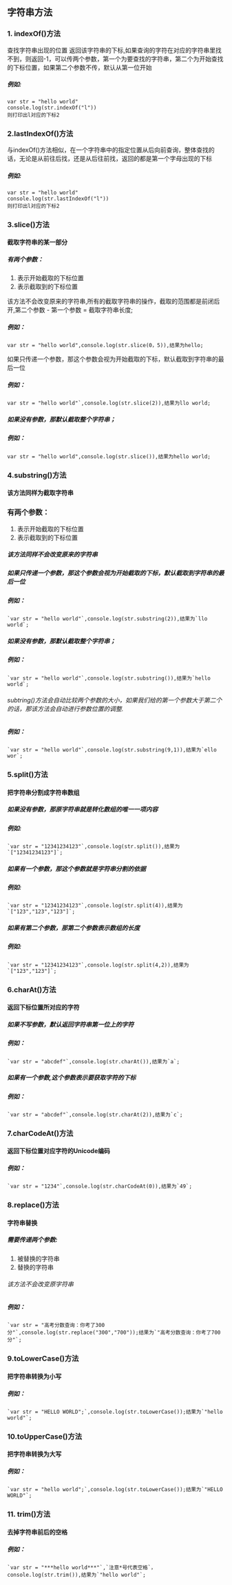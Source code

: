 ## 字符串方法  
### 1. indexOf()方法  
查找字符串出现的位置 返回该字符串的下标,如果查询的字符在对应的字符串里找不到，则返回-1，可以传两个参数，第一个为要查找的字符串，第二个为开始查找的下标位置，如果第二个参数不传，默认从第一位开始  
##### 例如:  

	var str = "hello world"  
	console.log(str.indexOf("l"))  
	则打印出l对应的下标2  

### 2.lastIndexOf()方法  
与indexOf()方法相似，在一个字符串中的指定位置从后向前查询，整体查找的话，无论是从前往后找，还是从后往前找，返回的都是第一个字母出现的下标  
##### 例如:  

	var str = "hello world"  
	console.log(str.lastIndexOf("l"))  
	则打印出l对应的下标2   

### 3.slice()方法  
#### 截取字符串的某一部分  
##### 有两个参数：  
1. 表示开始截取的下标位置  
2. 表示截取到的下标位置  


该方法不会改变原来的字符串,所有的截取字符串的操作，截取的范围都是前闭后开,第二个参数 - 第一个参数 = 截取字符串长度;  
##### 例如：

	var str = "hello world",console.log(str.slice(0，5)),结果为hello;  
如果只传递一个参数，那这个参数会视为开始截取的下标，默认截取到字符串的最后一位  
##### 例如：

	var str = "hello world"`,console.log(str.slice(2)),结果为llo world;  
##### 如果没有参数，那默认截取整个字符串；  
##### 例如：

	var str = "hello world",console.log(str.slice()),结果为hello world;  


### 4.substring()方法  
#### 该方法同样为截取字符串  
### 有两个参数：  
1. 表示开始截取的下标位置  
2. 表示截取到的下标位置  


##### 该方法同样不会改变原来的字符串  
##### 如果只传递一个参数，那这个参数会视为开始截取的下标，默认截取到字符串的最后一位  
##### 例如：

	`var str = "hello world"`,console.log(str.substring(2)),结果为`llo world`;  


##### 如果没有参数，那默认截取整个字符串；  
##### 例如：

	`var str = "hello world"`,console.log(str.substring()),结果为`hello world`;  


###### subtring()方法会自动比较两个参数的大小，如果我们给的第一个参数大于第二个的话，那该方法会自动进行参数位置的调整.  
##### 例如：

	`var str = "hello world"`,console.log(str.substring(9,1)),结果为`ello wor`;  


### 5.split()方法  
#### 把字符串分割成字符串数组  
##### 如果没有参数，那原字符串就是转化数组的唯一一项内容  
##### 例如:

	`var str = "12341234123"`,console.log(str.split()),结果为`["12341234123"]`;  


##### 如果有一个参数，那这个参数就是字符串分割的依据  
##### 例如:

	`var str = "12341234123"`,console.log(str.split(4)),结果为`["123","123","123"]`;  


##### 如果有第二个参数，那第二个参数表示数组的长度  
##### 例如:

	`var str = "12341234123"`,console.log(str.split(4,2)),结果为`["123","123"]`;  


### 6.charAt()方法  
#### 返回下标位置所对应的字符  
##### 如果不写参数，默认返回字符串第一位上的字符  
##### 例如：

	`var str = "abcdef"`,console.log(str.charAt()),结果为`a`;  


##### 如果有一个参数,这个参数表示要获取字符的下标  
##### 例如：

	`var str = "abcdef"`,console.log(str.charAt(2)),结果为`c`;  


### 7.charCodeAt()方法  
#### 返回下标位置对应字符的Unicode编码  
##### 例如：

	`var str = "1234"`,console.log(str.charCodeAt(0)),结果为`49`;  


### 8.replace()方法  
#### 字符串替换  
##### 需要传递两个参数:  
1. 被替换的字符串  
2. 替换的字符串

  
###### 该方法不会改变原字符串  
##### 例如：

	`var str = "高考分数查询：你考了300分"`,console.log(str.replace("300","700"));结果为`"高考分数查询：你考了700分"`;  


### 9.toLowerCase()方法  
#### 把字符串转换为小写  
##### 例如：

	`var str = "HELLO WORLD";`,console.log(str.toLowerCase());结果为`"hello world"`;  


### 10.toUpperCase()方法  
#### 把字符串转换为大写  
##### 例如：

	`var str = "hello world";`,console.log(str.toLowerCase());结果为`"HELLO WORLD"`;  


### 11. trim()方法  
#### 去掉字符串前后的空格  
##### 例如：

	`var str = "***hello world***"`,`注意*号代表空格`，console.log(str.trim()),结果为`"hello world"`;  
